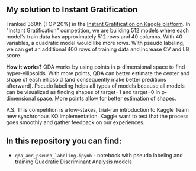 ## My solution to Instant Gratification

I ranked 360th (TOP 20%) in the [Instant Gratification on Kaggle platform](https://www.kaggle.com/c/instant-gratification/leaderboard). In "Instant Gratification" competition, we are building 512 models where each model's train data has approximately 512 rows and 40 columns. With 40 variables, a quadratic model would like more rows. With pseudo labeling, we can get an additional 400 rows of training data and increase CV and LB score. 

**How it works?** QDA works by using points in p-dimensional space to find hyper-ellipsoids. With more points, QDA can better estimate the center and shape of each ellipsoid (and consequently make better preditions afterward).
Pseudo labeling helps all types of models because all models can be visualized as finding shapes of target=1 and target=0 in p-dimensional space. More points allow for better estimation of shapes.

P.S. This competition is a low-stakes, trial-run introduction to Kaggle Team new synchronous KO implementation. Kaggle want to test that the process goes smoothly and gather feedback on our experiences.

## In this repository you can find:
* `qda_and_pseudo_labeling.ipynb` - notebook with pseudo labeling and training Quadratic Discriminant Analysis models

